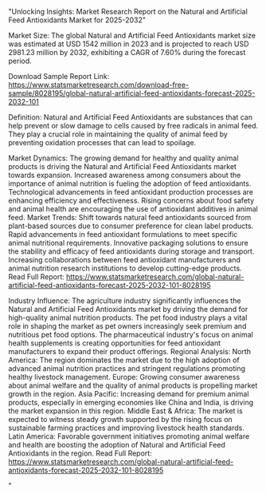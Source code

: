 "Unlocking Insights: Market Research Report on the Natural and Artificial Feed Antioxidants Market for 2025-2032"

Market Size:
The global Natural and Artificial Feed Antioxidants market size was estimated at USD 1542 million in 2023 and is projected to reach USD 2981.23 million by 2032, exhibiting a CAGR of 7.60% during the forecast period.

Download Sample Report Link: https://www.statsmarketresearch.com/download-free-sample/8028195/global-natural-artificial-feed-antioxidants-forecast-2025-2032-101

Definition:
Natural and Artificial Feed Antioxidants are substances that can help prevent or slow damage to cells caused by free radicals in animal feed. They play a crucial role in maintaining the quality of animal feed by preventing oxidation processes that can lead to spoilage.

Market Dynamics:
The growing demand for healthy and quality animal products is driving the Natural and Artificial Feed Antioxidants market towards expansion.
Increased awareness among consumers about the importance of animal nutrition is fueling the adoption of feed antioxidants.
Technological advancements in feed antioxidant production processes are enhancing efficiency and effectiveness.
Rising concerns about food safety and animal health are encouraging the use of antioxidant additives in animal feed.
Market Trends:
Shift towards natural feed antioxidants sourced from plant-based sources due to consumer preference for clean label products.
Rapid advancements in feed antioxidant formulations to meet specific animal nutritional requirements.
Innovative packaging solutions to ensure the stability and efficacy of feed antioxidants during storage and transport.
Increasing collaborations between feed antioxidant manufacturers and animal nutrition research institutions to develop cutting-edge products.
Read Full Report: https://www.statsmarketresearch.com/global-natural-artificial-feed-antioxidants-forecast-2025-2032-101-8028195

Industry Influence:
The agriculture industry significantly influences the Natural and Artificial Feed Antioxidants market by driving the demand for high-quality animal nutrition products.
The pet food industry plays a vital role in shaping the market as pet owners increasingly seek premium and nutritious pet food options.
The pharmaceutical industry's focus on animal health supplements is creating opportunities for feed antioxidant manufacturers to expand their product offerings.
Regional Analysis:
North America: The region dominates the market due to the high adoption of advanced animal nutrition practices and stringent regulations promoting healthy livestock management.
Europe: Growing consumer awareness about animal welfare and the quality of animal products is propelling market growth in the region.
Asia Pacific: Increasing demand for premium animal products, especially in emerging economies like China and India, is driving the market expansion in this region.
Middle East & Africa: The market is expected to witness steady growth supported by the rising focus on sustainable farming practices and improving livestock health standards.
Latin America: Favorable government initiatives promoting animal welfare and health are boosting the adoption of Natural and Artificial Feed Antioxidants in the region.
Read Full Report: https://www.statsmarketresearch.com/global-natural-artificial-feed-antioxidants-forecast-2025-2032-101-8028195

"
